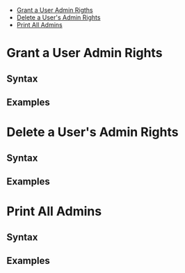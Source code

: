- [Grant a User Admin Rigths](#grant-a-user-admin-rights)
- [Delete a User's Admin Rights](#delete-a-users-admin-rights)
- [Print All Admins](#print-all-admins)

# Grant a User Admin Rights
## Syntax
## Examples

# Delete a User's Admin Rights
## Syntax
## Examples

# Print All Admins
## Syntax
## Examples